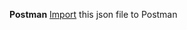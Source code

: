 **Postman**
[Import](https://www.getpostman.com/docs/v6/postman/collections/data_formats) this json file to Postman

